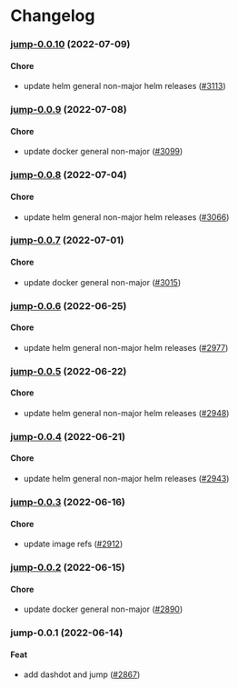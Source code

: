 # Changelog<br>


<a name="jump-0.0.10"></a>
### [jump-0.0.10](https://github.com/truecharts/apps/compare/jump-0.0.9...jump-0.0.10) (2022-07-09)

#### Chore

* update helm general non-major helm releases ([#3113](https://github.com/truecharts/apps/issues/3113))



<a name="jump-0.0.9"></a>
### [jump-0.0.9](https://github.com/truecharts/apps/compare/jump-0.0.8...jump-0.0.9) (2022-07-08)

#### Chore

* update docker general non-major ([#3099](https://github.com/truecharts/apps/issues/3099))



<a name="jump-0.0.8"></a>
### [jump-0.0.8](https://github.com/truecharts/apps/compare/jump-0.0.7...jump-0.0.8) (2022-07-04)

#### Chore

* update helm general non-major helm releases ([#3066](https://github.com/truecharts/apps/issues/3066))



<a name="jump-0.0.7"></a>
### [jump-0.0.7](https://github.com/truecharts/apps/compare/jump-0.0.6...jump-0.0.7) (2022-07-01)

#### Chore

* update docker general non-major ([#3015](https://github.com/truecharts/apps/issues/3015))



<a name="jump-0.0.6"></a>
### [jump-0.0.6](https://github.com/truecharts/apps/compare/jump-0.0.5...jump-0.0.6) (2022-06-25)

#### Chore

* update helm general non-major helm releases ([#2977](https://github.com/truecharts/apps/issues/2977))



<a name="jump-0.0.5"></a>
### [jump-0.0.5](https://github.com/truecharts/apps/compare/jump-0.0.4...jump-0.0.5) (2022-06-22)

#### Chore

* update helm general non-major helm releases ([#2948](https://github.com/truecharts/apps/issues/2948))



<a name="jump-0.0.4"></a>
### [jump-0.0.4](https://github.com/truecharts/apps/compare/jump-0.0.3...jump-0.0.4) (2022-06-21)

#### Chore

* update helm general non-major helm releases ([#2943](https://github.com/truecharts/apps/issues/2943))



<a name="jump-0.0.3"></a>
### [jump-0.0.3](https://github.com/truecharts/apps/compare/jump-0.0.2...jump-0.0.3) (2022-06-16)

#### Chore

* update image refs ([#2912](https://github.com/truecharts/apps/issues/2912))



<a name="jump-0.0.2"></a>
### [jump-0.0.2](https://github.com/truecharts/apps/compare/jump-0.0.1...jump-0.0.2) (2022-06-15)

#### Chore

* update docker general non-major ([#2890](https://github.com/truecharts/apps/issues/2890))



<a name="jump-0.0.1"></a>
### jump-0.0.1 (2022-06-14)

#### Feat

* add dashdot and jump ([#2867](https://github.com/truecharts/apps/issues/2867))
